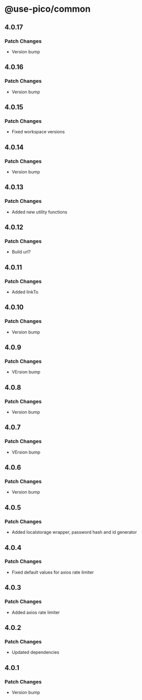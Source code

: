 # @use-pico/common

## 4.0.17

### Patch Changes

- Version bump

## 4.0.16

### Patch Changes

- Version bump

## 4.0.15

### Patch Changes

- Fixed workspace versions

## 4.0.14

### Patch Changes

- Version bump

## 4.0.13

### Patch Changes

- Added new utility functions

## 4.0.12

### Patch Changes

- Build url?

## 4.0.11

### Patch Changes

- Added linkTo

## 4.0.10

### Patch Changes

- Version bump

## 4.0.9

### Patch Changes

- VErsion bump

## 4.0.8

### Patch Changes

- Version bump

## 4.0.7

### Patch Changes

- VErsion bump

## 4.0.6

### Patch Changes

- Version bump

## 4.0.5

### Patch Changes

- Added localstorage wrapper, password hash and id generator

## 4.0.4

### Patch Changes

- Fixed default values for axios rate limiter

## 4.0.3

### Patch Changes

- Added axios rate limiter

## 4.0.2

### Patch Changes

- Updated dependencies

## 4.0.1

### Patch Changes

- Version bump
